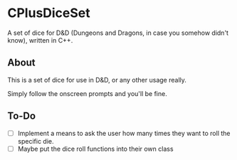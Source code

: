# CPlusDiceSet

A set of dice for D&amp;D (Dungeons and Dragons, in case you somehow didn't know), written in C++.

## About

This is a set of dice for use in D&amp;D, or any other usage really.

Simply follow the onscreen prompts and you'll be fine.

## To-Do

- [ ] Implement a means to ask the user how many times they want to roll the specific die.
- [ ] Maybe put the dice roll functions into their own class
